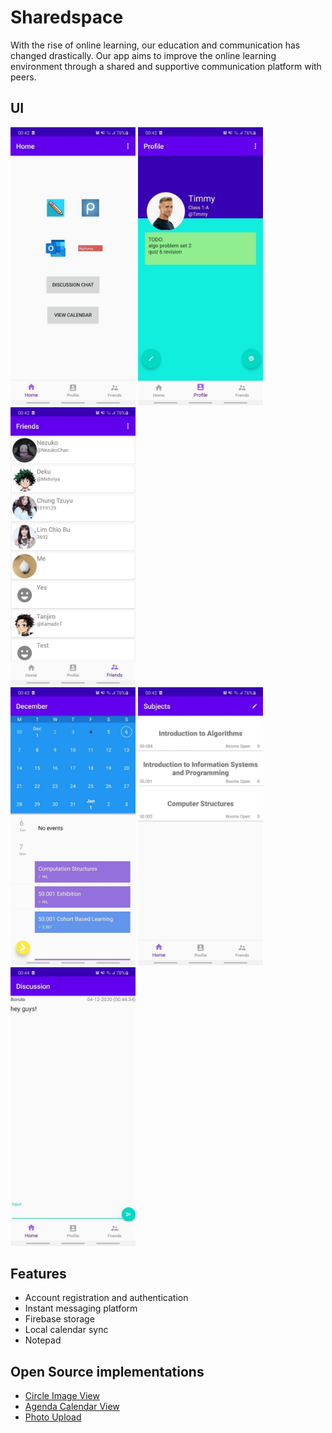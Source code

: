# Sharedspace

With the rise of online learning, our education and communication has changed drastically. Our app aims to improve the online learning environment through a shared and supportive communication platform with peers.

## UI
<img src="assets/ss1.jpg" width="200">
<img src="assets/ss2.jpg" width="200">
<img src="assets/ss3.jpg" width="200">
<br>
<img src="assets/ss4.jpg" width="200">
<img src="assets/ss5.jpg" width="200">
<img src="assets/ss6.jpg" width="200">

## Features
- Account registration and authentication
- Instant messaging platform
- Firebase storage
- Local calendar sync
- Notepad

## Open Source implementations
- [Circle Image View](https://github.com/hdodenhof/CircleImageView)
- [Agenda Calendar View](https://github.com/Tibolte/AgendaCalendarView)
- [Photo Upload](https://github.com/square/picasso)

